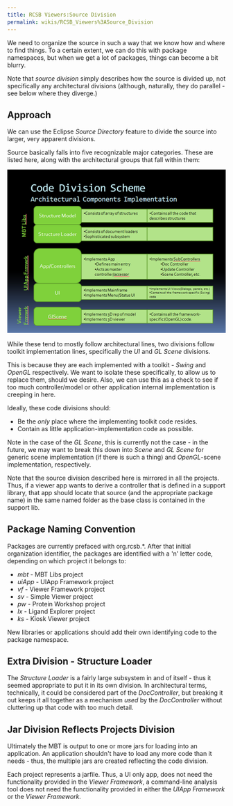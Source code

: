 ```yaml
---
title: RCSB Viewers:Source Division
permalink: wikis/RCSB_Viewers%3ASource_Division
---
```


We need to organize the source in such a way that we know how and where
to find things. To a certain extent, we can do this with package
namespaces, but when we get a lot of packages, things can become a bit
blurry.

Note that <em>source division</em> simply describes how the source is
divided up, not specifically any architectural divisions (although,
naturally, they do parallel - see below where they diverge.)

Approach
--------

We can use the Eclipse <em>Source Directory</em> feature to divide the
source into larger, very apparent divisions.

Source basically falls into five recognizable major categories. These
are listed here, along with the architectural groups that fall within
them:

  
  
![](MBTCodeDivision.png "fig:MBTCodeDivision.png")

While these tend to mostly follow architectural lines, two divisions
follow toolkit implementation lines, specifically the *UI* and *GL
Scene* divisions.

This is because they are each implemented with a toolkit -
<em>Swing</em> and <em>OpenGL</em> respectively. We want to isolate
these specifically, to allow us to replace them, should we desire. Also,
we can use this as a check to see if too much controller/model or other
application internal implementation is creeping in here.

Ideally, these code divisions should:

-   Be the <em>only</em> place where the implementing toolkit code
    resides.
-   Contain as little application-implementation code as possible.

Note in the case of the <em>GL Scene</em>, this is currently not the
case - in the future, we may want to break this down into <em>Scene</em>
and <em>GL Scene</em> for generic scene implementation (if there is such
a thing) and <em>OpenGL</em>-scene implementation, respectively.

Note that the source division described here is mirrored in all the
projects. Thus, if a viewer app wants to derive a controller that is
defined in a support library, that app should locate that source (and
the appropriate package name) in the same named folder as the base class
is contained in the support lib.

Package Naming Convention
-------------------------

Packages are currently prefaced with org.rcsb.\*. After that initial
organization identifier, the packages are identified with a 'n' letter
code, depending on which project it belongs to:

-   *mbt* - MBT Libs project
-   *uiApp* - UIApp Framework project
-   *vf* - Viewer Framework project
-   *sv* - Simple Viewer project
-   *pw* - Protein Workshop project
-   *lx* - Ligand Explorer project
-   *ks* - Kiosk Viewer project

New libraries or applications should add their own identifying code to
the package namespace.

Extra Division - Structure Loader
---------------------------------

The <em>Structure Loader</em> is a fairly large subsystem in and of
itself - thus it seemed appropriate to put it in its own division.</a>
In architectural terms, technically, it could be considered part of the
<em>DocController</em>, but breaking it out keeps it all together as a
mechanism <em>used</em> by the <em>DocController</em> without cluttering
up that code with too much detail.

Jar Division Reflects Projects Division
---------------------------------------

Ultimately the MBT is output to one or more jars for loading into an
application. An application shouldn't have to load any more code than it
needs - thus, the multiple jars are created reflecting the code
division.

Each project represents a jarfile. Thus, a UI only app, does not need
the functionality provided in the *Viewer Framework*, a command-line
analysis tool does not need the functionality provided in either the
*UIApp Framework* or the *Viewer Framework.*
